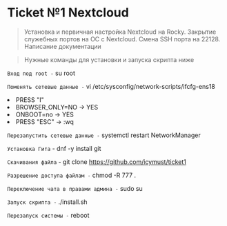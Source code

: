 # Ticket №1 Nextcloud 

> Установка и первичная настройка Nextcloud на Rocky. Закрытие служебных портов на ОС с
> Nextcloud. Смена SSH порта на 22128. Написание документации

> Нужные команды для установки и запуска скрипта ниже

`Вход под root -`
su root

`Поменять сетевые данные -`
vi /etc/sysconfig/network-scripts/ifcfg-ens18 

<li>PRESS "I"
<li>BROWSER_ONLY=NO -> YES
<li>ONBOOT=no -> YES
<li>PRESS "ESC" -> :wq
  
`Перезапустить сетевые данные -`
systemctl restart NetworkManager

`Установка Гита` -
dnf -y install git

`Скачивания файла` -
git clone https://github.com/icymust/ticket1

`Разрешение доступа файлам -`
chmod -R 777 . 

`Переключение чата в правами админа -`
sudo su

`Запуск скрипта -`
./install.sh

`Перезапуск системы -`
reboot
